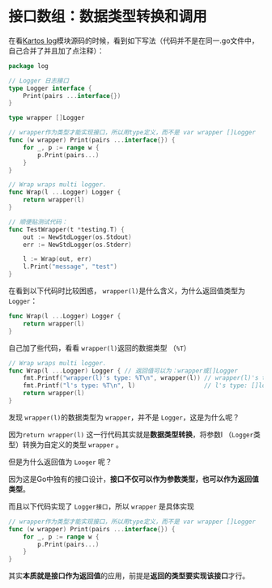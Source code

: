 # 接口数组：数据类型转换和调用


在看[Kartos log](https://github.com/go-kratos/kratos/blob/main/log/wrapper.go)模块源码的时候，看到如下写法（代码并不是在同一.go文件中，自己合并了并且加了点注释）：

```go
package log

// Logger 日志接口
type Logger interface {
	Print(pairs ...interface{})
}

type wrapper []Logger

// wrapper作为类型才能实现接口，所以用type定义，而不是 var wrapper []Logger
func (w wrapper) Print(pairs ...interface{}) {
	for _, p := range w {
		p.Print(pairs...)
	}
}

// Wrap wraps multi logger.
func Wrap(l ...Logger) Logger { 
	return wrapper(l)
}

// 顺便贴测试代码：
func TestWrapper(t *testing.T) {
	out := NewStdLogger(os.Stdout)
	err := NewStdLogger(os.Stderr)

	l := Wrap(out, err)
	l.Print("message", "test")
}
```

在看到以下代码时比较困惑， `wrapper(l)`是什么含义，为什么返回值类型为`Logger`：
```go
func Wrap(l ...Logger) Logger { 
	return wrapper(l)
}
```

自己加了些代码，看看 `wrapper(l)`返回的数据类型 （`%T`）
```go
// Wrap wraps multi logger.
func Wrap(l ...Logger) Logger { // 返回值可以为：wrapper或[]Logger
	fmt.Printf("wrapper(l)'s type: %T\n", wrapper(l)) // wrapper(l)'s type: log.wrapper
	fmt.Printf("l's type: %T\n", l)                   // l's type: []log.Logger
	return wrapper(l)                                
}
```
 
发现 `wrapper(l)`的数据类型为 `wrapper`，并不是 `Logger`，这是为什么呢？


因为`return wrapper(l)` 这一行代码其实就是**数据类型转换**，将参数l （`Logger`类型）转换为自定义的类型 `wrapper` 。

但是为什么返回值为 `Looger` 呢？

因为这是Go中独有的接口设计，**接口不仅可以作为参数类型，也可以作为返回值类型**。

而且以下代码实现了 `Logger接口`，所以 `wrapper` 是具体实现
```go
// wrapper作为类型才能实现接口，所以用type定义，而不是 var wrapper []Logger
func (w wrapper) Print(pairs ...interface{}) {
	for _, p := range w {
		p.Print(pairs...)
	}
}
```

其实**本质就是接口作为返回值**的应用，前提是**返回的类型要实现该接口**才行。


